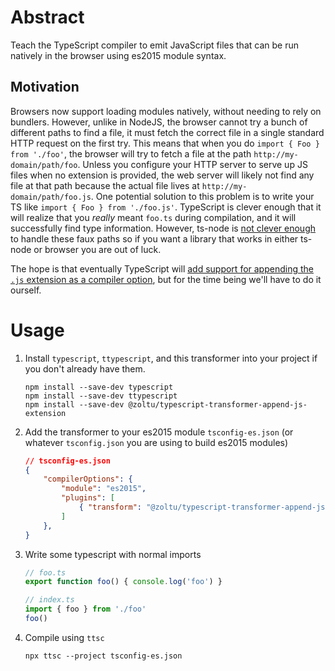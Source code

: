 # Abstract
Teach the TypeScript compiler to emit JavaScript files that can be run natively in the browser using es2015 module syntax.

## Motivation
Browsers now support loading modules natively, without needing to rely on bundlers.  However, unlike in NodeJS, the browser cannot try a bunch of different paths to find a file, it must fetch the correct file in a single standard HTTP request on the first try.  This means that when you do `import { Foo } from './foo'`, the browser will try to fetch a file at the path `http://my-domain/path/foo`.  Unless you configure your HTTP server to serve up JS files when no extension is provided, the web server will likely not find any file at that path because the actual file lives  at `http://my-domain/path/foo.js`.  One potential solution to this problem is to write your TS like `import { Foo } from './foo.js'`.  TypeScript is clever enough that it will realize that you _really_ meant `foo.ts` during compilation, and it will successfully find type information.  However, ts-node is [not clever enough](https://github.com/TypeStrong/ts-node/issues/783) to handle these faux paths so if you want a library that works in either ts-node or browser you are out of luck.

The hope is that eventually TypeScript will [add support for appending the `.js` extension as a compiler option](https://github.com/microsoft/TypeScript/issues/16577), but for the time being we'll have to do it ourself.

# Usage
1. Install `typescript`, `ttypescript`, and this transformer into your project if you don't already have them.
	```
	npm install --save-dev typescript
	npm install --save-dev ttypescript
	npm install --save-dev @zoltu/typescript-transformer-append-js-extension
	```
1. Add the transformer to your es2015 module `tsconfig-es.json` (or whatever `tsconfig.json` you are using to build es2015 modules)
	```json
	// tsconfig-es.json
	{
		"compilerOptions": {
			"module": "es2015",
			"plugins": [
				{ "transform": "@zoltu/typescript-transformer-append-js-extension/output/index.js", "after": true }
			]
		},
	}
	```
1. Write some typescript with normal imports
	```typescript
	// foo.ts
	export function foo() { console.log('foo') }
	```
	```typescript
	// index.ts
	import { foo } from './foo'
	foo()
	```
1. Compile using `ttsc`
	```
	npx ttsc --project tsconfig-es.json
	```
